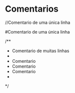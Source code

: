 

# Comentarios                 

//Comentario de uma única linha

#Comentario de uma única linha


/**
 * Comentario de muitas linhas
 *
 *  Comentario
 *  Comentario
 *  Comentario
 *
 */
